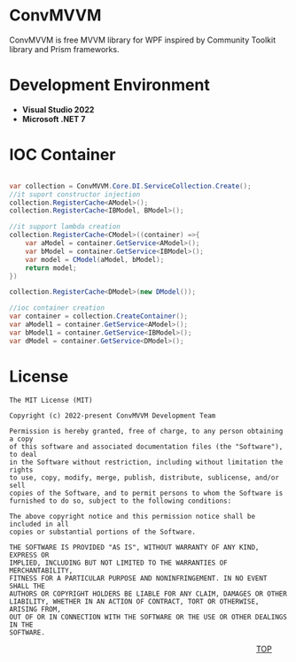 
ConvMVVM
=======================
ConvMVVM is free MVVM library for WPF inspired by Community Toolkit library and Prism frameworks.




Development Environment
=======================
 - **Visual Studio 2022**
 - **Microsoft .NET 7**


IOC Container
=======================
```csharp

var collection = ConvMVVM.Core.DI.ServiceCollection.Create();
//it suport constructor injection 
collection.RegisterCache<AModel>();
collection.RegisterCache<IBModel, BModel>();

//it support lambda creation 
collection.RegisterCache<CModel>((container) =>{
    var aModel = container.GetService<AModel>();
    var bModel = container.GetService<IBModel>();
    var model = CModel(aModel, bModel);
    return model;
})

collection.RegisterCache<DModel>(new DModel());

//ioc container creation
var container = collection.CreateContainer();
var aModel1 = container.GetService<AModel>();
var bModel1 = container.GetService<IBModel>();
var dModel = container.GetService<DModel>();

```

License
=======================

```
The MIT License (MIT)

Copyright (c) 2022-present ConvMVVM Development Team

Permission is hereby granted, free of charge, to any person obtaining a copy
of this software and associated documentation files (the "Software"), to deal
in the Software without restriction, including without limitation the rights
to use, copy, modify, merge, publish, distribute, sublicense, and/or sell
copies of the Software, and to permit persons to whom the Software is
furnished to do so, subject to the following conditions:

The above copyright notice and this permission notice shall be included in all
copies or substantial portions of the Software.

THE SOFTWARE IS PROVIDED "AS IS", WITHOUT WARRANTY OF ANY KIND, EXPRESS OR
IMPLIED, INCLUDING BUT NOT LIMITED TO THE WARRANTIES OF MERCHANTABILITY,
FITNESS FOR A PARTICULAR PURPOSE AND NONINFRINGEMENT. IN NO EVENT SHALL THE
AUTHORS OR COPYRIGHT HOLDERS BE LIABLE FOR ANY CLAIM, DAMAGES OR OTHER
LIABILITY, WHETHER IN AN ACTION OF CONTRACT, TORT OR OTHERWISE, ARISING FROM,
OUT OF OR IN CONNECTION WITH THE SOFTWARE OR THE USE OR OTHER DEALINGS IN THE
SOFTWARE.
```
<div style="text-align: right; margin-right:30px;"> 

[TOP](#convmvvm) 



</div>
